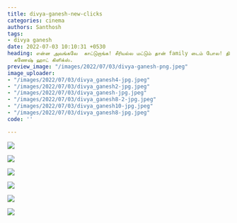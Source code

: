 ```yaml
---
title: divya-ganesh-new-clicks
categories: cinema
authors: Santhosh
tags:
- divya ganesh
date: 2022-07-03 10:10:31 +0530
heading: என்ன அவங்கலே  காட்டுறாங்க! சீரியல்ல மட்டும் தான் family டைம் போல! திவ்யா
  கணேஷ் ஹாட் கிளிக்ஸ்.
preview_image: "/images/2022/07/03/divya-ganesh-png.jpeg"
image_uploader:
- "/images/2022/07/03/divya_ganesh4-jpg.jpeg"
- "/images/2022/07/03/divya_ganesh2-jpg.jpeg"
- "/images/2022/07/03/divya_ganesh-jpg.jpeg"
- "/images/2022/07/03/divya_ganesh8-2-jpg.jpeg"
- "/images/2022/07/03/divya_ganesh10-jpg.jpeg"
- "/images/2022/07/03/divya_ganesh8-jpg.jpeg"
code: ''

---
```

![](/images/2022/07/03/divya_ganesh8-2-jpg.jpeg)

![](/images/2022/07/03/divya_ganesh8-jpg.jpeg)

![](/images/2022/07/03/divya_ganesh2-jpg.jpeg)

![](/images/2022/07/03/divya_ganesh10-jpg.jpeg)

![](/images/2022/07/03/divya_ganesh4-jpg.jpeg)

![](/images/2022/07/03/divya_ganesh-jpg.jpeg)
